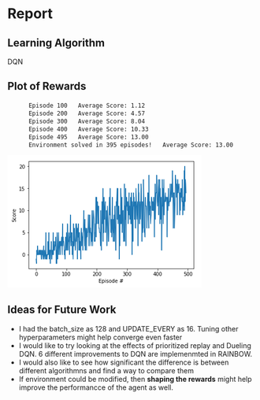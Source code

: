 # Report


## Learning Algorithm

DQN 

## Plot of Rewards


          Episode 100	Average Score: 1.12
          Episode 200	Average Score: 4.57
          Episode 300	Average Score: 8.04
          Episode 400	Average Score: 10.33
          Episode 495	Average Score: 13.00
          Environment solved in 395 episodes!	Average Score: 13.00
            
            

![alt text](https://github.com/snknitin/Navigation-RL/blob/master/curve.PNG)


## Ideas for Future Work


* I had the batch_size as 128 and UPDATE_EVERY as 16. Tuning other hyperparameters might help converge even faster
* I would like to try looking at the effects of prioritized replay and Dueling DQN. 6 different improvements to DQN are implemenmted in RAINBOW.
* I would also like to see how significant the difference is between different algorithmns and find a way to compare them
* If environment could be modified, then **shaping the rewards** might help improve the performancce of the agent as well. 
